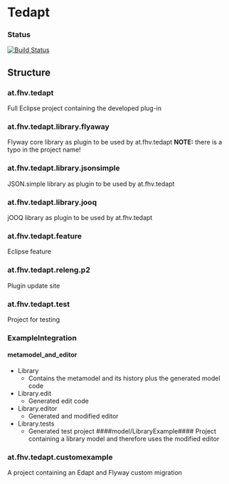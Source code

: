 # Tedapt #

### Status
[![Build Status](https://travis-ci.org/drexedam/Tedapt.svg?branch=master)](https://travis-ci.org/drexedam/Tedapt)

## Structure ##

### at.fhv.tedapt ###
Full Eclipse project containing the developed plug-in

### at.fhv.tedapt.library.flyaway ###
Flyway core library as plugin to be used by at.fhv.tedapt
**NOTE:** there is a typo in the project name!

### at.fhv.tedapt.library.jsonsimple ###
JSON.simple library as plugin to be used by at.fhv.tedapt

### at.fhv.tedapt.library.jooq ###
jOOQ library as plugin to be used by at.fhv.tedapt

### at.fhv.tedapt.feature ###
Eclipse feature

### at.fhv.tedapt.releng.p2 ###
Plugin update site

### at.fhv.tedapt.test ###
Project for testing

### ExampleIntegration ###
#### metamodel_and_editor ####
* Library
    * Contains the metamodel and its history plus the generated model code
* Library.edit
    * Generated edit code
* Library.editor
    * Generated and modified editor
* Library.tests
    * Generated test project
####model/LibraryExample####
Project containing a library model and therefore uses the modified editor

### at.fhv.tedapt.customexample ###
A project containing an Edapt and Flyway custom migration